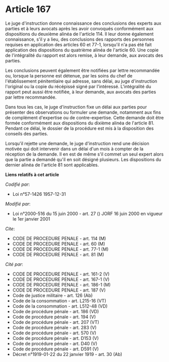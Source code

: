 # Article 167

Le juge d'instruction donne connaissance des conclusions des experts aux parties et à leurs avocats après les avoir convoqués
conformément aux dispositions du deuxième alinéa de l'article 114. Il leur donne également connaissance, s'il y a lieu, des
conclusions des rapports des personnes requises en application des articles 60 et 77-1, lorsqu'il n'a pas été fait
application des dispositions du quatrième alinéa de l'article 60. Une copie de l'intégralité du rapport est alors remise, à
leur demande, aux avocats des parties.

Les conclusions peuvent également être notifiées par lettre recommandée ou, lorsque la personne est détenue, par les soins du
chef de l'établissement pénitentiaire qui adresse, sans délai, au juge d'instruction l'original ou la copie du récépissé
signé par l'intéressé. L'intégralité du rapport peut aussi être notifiée, à leur demande, aux avocats des parties par lettre
recommandée.

Dans tous les cas, le juge d'instruction fixe un délai aux parties pour présenter des observations ou formuler une demande,
notamment aux fins de complément d'expertise ou de contre-expertise. Cette demande doit être formée conformément aux
dispositions du dixième alinéa de l'article 81. Pendant ce délai, le dossier de la procédure est mis à la disposition des
conseils des parties.

Lorsqu'il rejette une demande, le juge d'instruction rend une décision motivée qui doit intervenir dans un délai d'un mois à
compter de la réception de la demande. Il en est de même s'il commet un seul expert alors que la partie a demandé qu'il en
soit désigné plusieurs. Les dispositions du dernier alinéa de l'article 81 sont applicables.

**Liens relatifs à cet article**

_Codifié par_:

  - Loi n°57-1426 1957-12-31

_Modifié par_:

  - Loi n°2000-516 du 15 juin 2000 - art. 27 () JORF 16 juin 2000 en vigueur le 1er janvier 2001

_Cite_:

  - CODE DE PROCEDURE PENALE - art. 114 (M)
  - CODE DE PROCEDURE PENALE - art. 60 (M)
  - CODE DE PROCEDURE PENALE - art. 77-1 (M)
  - CODE DE PROCEDURE PENALE - art. 81 (M)

_Cité par_:

  - CODE DE PROCEDURE PENALE - art. 161-2 (V)
  - CODE DE PROCEDURE PENALE - art. 167-1 (V)
  - CODE DE PROCEDURE PENALE - art. 186-1 (M)
  - CODE DE PROCEDURE PENALE - art. 187 (V)
  - Code de justice militaire - art. 126 (Ab)
  - Code de la consommation - art. L215-16 (VT)
  - Code de la consommation - art. L512-48 (VD)
  - Code de procédure pénale - art. 186 (VD)
  - Code de procédure pénale - art. 194 (V)
  - Code de procédure pénale - art. 207 (VT)
  - Code de procédure pénale - art. 283 (V)
  - Code de procédure pénale - art. 570 (V)
  - Code de procédure pénale - art. D153 (V)
  - Code de procédure pénale - art. D40 (V)
  - Code de procédure pénale - art. D591 (V)
  - Décret n°1919-01-22 du 22 janvier 1919 - art. 30 (Ab)
